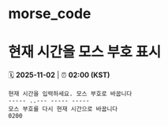 # morse_code
# 현재 시간을 모스 부호 표시
<!-- MORSE_TIME_START -->
🗓️ **2025-11-02** | ⏰ **02:00 (KST)**

```
현재 시간을 입력하세요. 모스 부호로 바꿉니다
----- ..--- ----- -----
모스 부호를 다시 현재 시간으로 바꿉니다
0200
```
<!-- MORSE_TIME_END -->
